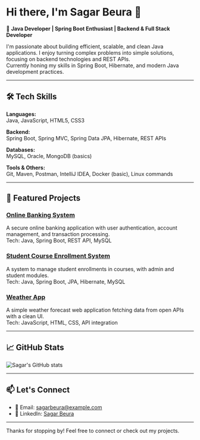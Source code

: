 # Hi there, I'm Sagar Beura 👋

🌟 **Java Developer | Spring Boot Enthusiast | Backend & Full Stack Developer**

I'm passionate about building efficient, scalable, and clean Java applications. I enjoy turning complex problems into simple solutions, focusing on backend technologies and REST APIs.  
Currently honing my skills in Spring Boot, Hibernate, and modern Java development practices.

---

## 🛠️ Tech Skills

**Languages:**  
Java, JavaScript, HTML5, CSS3

**Backend:**  
Spring Boot, Spring MVC, Spring Data JPA, Hibernate, REST APIs

**Databases:**  
MySQL, Oracle, MongoDB (basics)

**Tools & Others:**  
Git, Maven, Postman, IntelliJ IDEA, Docker (basic), Linux commands

---

## 🚀 Featured Projects

### [Online Banking System](https://github.com/Sagar6372/Online_Banking_System)  
A secure online banking application with user authentication, account management, and transaction processing.  
Tech: Java, Spring Boot, REST API, MySQL

### [Student Course Enrollment System](https://github.com/Sagar6372/Student-Course-Enrollment-System)  
A system to manage student enrollments in courses, with admin and student modules.  
Tech: Java, Spring Boot, JPA, Hibernate, MySQL

### [Weather App](https://github.com/Sagar6372/Weather_App)  
A simple weather forecast web application fetching data from open APIs with a clean UI.  
Tech: JavaScript, HTML, CSS, API integration

---

## 📈 GitHub Stats

![Sagar's GitHub stats](https://github-readme-stats.vercel.app/api?username=Sagar6372&show_icons=true&theme=radical)

---

## 📫 Let's Connect

- 📧 Email: sagarbeura@example.com  
- 💼 LinkedIn: [Sagar Beura](https://www.linkedin.com/in/sagar-beura)  

---

Thanks for stopping by! Feel free to connect or check out my projects.
